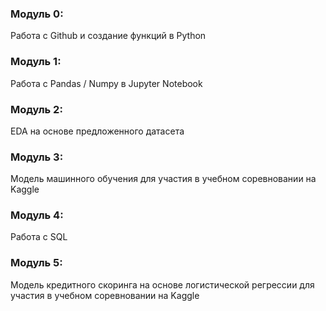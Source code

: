 ### Модуль 0:
Работа с Github и создание функций в Python

### Модуль 1:
Работа с Pandas / Numpy в Jupyter Notebook

### Модуль 2:
EDA на основе предложенного датасета

### Модуль 3:
Модель машинного обучения для участия в учебном соревновании на Kaggle

### Модуль 4:
Работа с SQL

### Модуль 5:
Модель кредитного скоринга на основе логистической регрессии для участия в учебном соревновании на Kaggle
